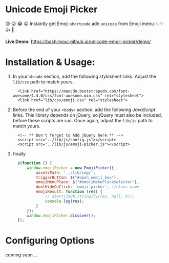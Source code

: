 # Unicode Emoji Picker

:heart_eyes: :stuck_out_tongue_winking_eye: :joy: :stuck_out_tongue: Instantly get Emoji `shortcode` adn `unicode` from Emoji menu :boom: :sparkles: :thumbsup: :metal:

**Live Demo:** https://bashirpour.github.io/unicode-emoji-picker/demo/

# Installation & Usage:

1. In your `<head>` section, add the following *stylesheet* links. Adjust the `lib/css` path to match yours.

      ```
        <link href="https://maxcdn.bootstrapcdn.com/font-awesome/4.4.0/css/font-awesome.min.css" rel="stylesheet">
        <link href="lib/css/emoji.css" rel="stylesheet">
      ```

2. Before the end of your `<body>` section, add the following *JavaScript* links. This library depends on jQuery, so jQuery must also be included, before these scripts are run. Once again, adjust the `lib/js` path to match yours.

      ```
        <!-- ** Don't forget to Add jQuery here ** -->
        <script src="../lib/js/config.js"></script>
        <script src="../lib/js/emoji-picker.js"></script>
      ```

3. finally

      ```javascript
        $(function () {
            window.emojiPicker = new EmojiPicker({
                assetsPath: '../lib/img/',
                triggerButton: $("#open_emoji_box"),
                emojiMenuPlace: $("#emojiMenuPlaceSelector"),
                dontHideOnClick: 'emoji-picker', //class name
                emojiResult: function (res) {
                    // alert(JSON.stringify(res, null, 4));
                    console.log(res);
                }
            });
            window.emojiPicker.discover();
        });
      ```


# Configuring Options
coming soon
... 